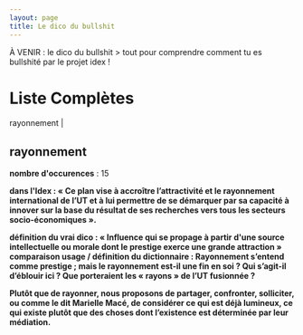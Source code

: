 ```yaml
---
layout: page
title: Le dico du bullshit
---
```


À VENIR : le dico du bullshit > tout pour comprendre comment tu es bullshité par le projet idex !

<h1>Liste Complètes</h1>
rayonnement | 

<h2>rayonnement</h2>

<strong>nombre d'occurences</strong> :  15

<strong>dans l'Idex :<strong> « Ce plan vise à accroître l’attractivité et le rayonnement international de l’UT et à lui permettre de se démarquer par sa capacité à innover sur la base du résultat de ses recherches vers tous les secteurs socio-économiques ». 

<strong>définition du vrai dico<strong> : « Influence qui se propage à partir d'une source intellectuelle ou morale dont le prestige exerce une grande attraction » 
comparaison usage / définition du dictionnaire : Rayonnement s’entend comme prestige ; mais le rayonnement est-il une fin en soi ? Qui s’agit-il d’éblouir ici ? Que porteraient les « rayons » de l’UT fusionnée ? 

Plutôt que de rayonner, nous proposons de partager, confronter, solliciter, ou comme le dit Marielle Macé, de considérer ce qui est déjà lumineux, ce qui existe plutôt que des choses dont l’existence est déterminée par leur médiation.